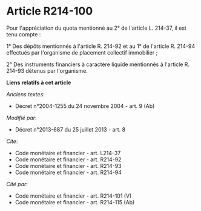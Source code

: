 # Article R214-100

Pour l'appréciation du quota mentionné au 2° de l'article L. 214-37, il est tenu compte : 

1° Des dépôts mentionnés à l'article R. 214-92 et au 1° de l'article R. 214-94 effectués par l'organisme de placement
collectif immobilier ; 

2° Des instruments financiers à caractère liquide mentionnés à l'article R. 214-93 détenus par l'organisme.

**Liens relatifs à cet article**

_Anciens textes_:

  - Décret n°2004-1255 du 24 novembre 2004 - art. 9 (Ab)

_Modifié par_:

  - Décret n°2013-687 du 25 juillet 2013 - art. 8

_Cite_:

  - Code monétaire et financier - art. L214-37
  - Code monétaire et financier - art. R214-92
  - Code monétaire et financier - art. R214-93
  - Code monétaire et financier - art. R214-94

_Cité par_:

  - Code monétaire et financier - art. R214-101 (V)
  - Code monétaire et financier - art. R214-115 (Ab)
